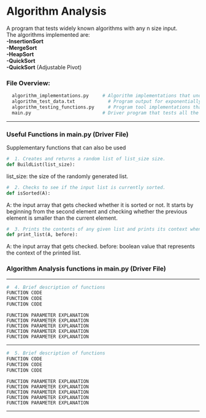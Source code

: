 # Algorithm Analysis
A program that tests widely known algorithms with any n size input.
<br  /> The algorithms implemented are: 
<br  /> **-InsertionSort
<br  /> -MergeSort
<br  /> -HeapSort
<br  /> -QuickSort
<br  /> -QuickSort** (Adjustable Pivot)

### File Overview:

```bash
  algorithm_implementations.py     # Algorithm implementations that undergo testing
  algorithm_test_data.txt 		     # Program output for exponentially increasing input sizes
  algorithm_testing_functions.py 	 # Program tool implementations that test the algorithms
  main.py                          # Driver program that tests all the algorithms
 ```
 
 ----------
 
### Useful Functions in main.py (Driver File)

Supplementary functions that can also be used

```Python
#  1. Creates and returns a random list of list_size size.
def BuildList(list_size):
```
list_size: the size of the randomly generated list.

```Python
#  2. Checks to see if the input list is currently sorted.
def isSorted(A):
```
A: the input array that gets checked whether it is sorted or not.
It starts by beginning from the second element and checking whether the previous
element is smaller than the current element.

```Python
#  3. Prints the contents of any given list and prints its context when printed.
def print_list(A, before):
```
A: the input array that gets checked.
before: boolean value that represents the context of the printed list.

### Algorithm Analysis functions in main.py (Driver File)
       
-----------

```Python
#  4. Brief description of functions
FUNCTION CODE
FUNCTION CODE
FUNCTION CODE
```
    FUNCTION PARAMETER EXPLANATION
    FUNCTION PARAMETER EXPLANATION
    FUNCTION PARAMETER EXPLANATION
    FUNCTION PARAMETER EXPLANATION
    FUNCTION PARAMETER EXPLANATION
    
-----------

```Python
#  5. Brief description of functions
FUNCTION CODE
FUNCTION CODE
FUNCTION CODE
```
    FUNCTION PARAMETER EXPLANATION
    FUNCTION PARAMETER EXPLANATION
    FUNCTION PARAMETER EXPLANATION
    FUNCTION PARAMETER EXPLANATION
    FUNCTION PARAMETER EXPLANATION
    
-----------
